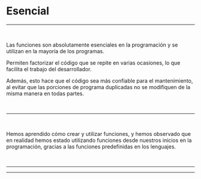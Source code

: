 # **Esencial**

---

<br>

Las funciones son absolutamente esenciales en la programación y se utilizan en la mayoría de los programas.

Permiten factorizar el código que se repite en varias ocasiones, lo que facilita el trabajo del desarrollador.

Además, esto hace que el código sea más confiable para el mantenimiento, al evitar que las porciones de programa duplicadas no se modifiquen de la misma manera en todas partes.

<br>

---

<br>

Hemos aprendido cómo crear y utilizar funciones, y hemos observado que en realidad hemos estado utilizando funciones desde nuestros inicios en la programación, gracias a las funciones predefinidas en los lenguajes.

<br>

---

---